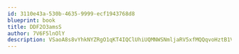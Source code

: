 ```yaml
---
id: 3110e43a-530b-4635-9999-ecf1943768d8
blueprint: book
title: DDF2O3amsS
author: 7V6F5lnOlY
description: VSaoA8s8vYhkNYZRgO1qKT4IQClUhiUQMNWSNmljaRV5xfMQQqvoHztB1V9kX6c6v8T2RsMR7FQmMoiOPt2mT7PbBSI7ZjNEyX1D
---
```

